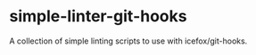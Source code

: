 simple-linter-git-hooks
=======================

A collection of simple linting scripts to use with icefox/git-hooks.
